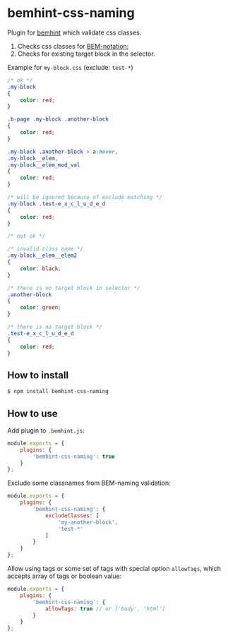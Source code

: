# bemhint-css-naming

Plugin for [bemhint](https://github.com/bemhint/bemhint) which validate css classes.
  1. Checks css classes for [BEM-notation](https://en.bem.info/methodology/naming-convention/);
  1. Checks for existing target block in the selector.

Example for `my-block.css` (exclude: `test-*`)

```css
/* ok */
.my-block
{
    color: red;
}

.b-page .my-block .another-block
{
    color: red;
}

.my-block .another-block > a:hover,
.my-block__elem,
.my-block__elem_mod_val
{
    color: red;
}

/* will be ignored because of exclude matching */
.my-block .test-e_x_c_l_u_d_e_d
{
    color: red;
}

/* not ok */

/* invalid class name */
.my-block__elem__elem2
{
    color: black;
}

/* there is no target block in selector */
.another-block
{
    color: green;
}

/* there is no target block */
.test-e_x_c_l_u_d_e_d
{
    color: red;
}

```

## How to install

```bash
$ npm install bemhint-css-naming
```

## How to use

Add plugin to `.bemhint.js`:

```js
module.exports = {
    plugins: {
        'bemhint-css-naming': true
    }
};
```

Exclude some classnames from BEM-naming validation:

```js
module.exports = {
    plugins: {
        'bemhint-css-naming': {
            excludeClasses: [
                'my-another-block',
                'test-*'
            ]
        }
    }
};
```

Allow using tags or some set of tags with special option `allowTags`, which accepts array of tags or boolean value:

```js
module.exports = {
    plugins: {
        'bemhint-css-naming': {
            allowTags: true // or ['body', 'html']
        }
    }
};
```
